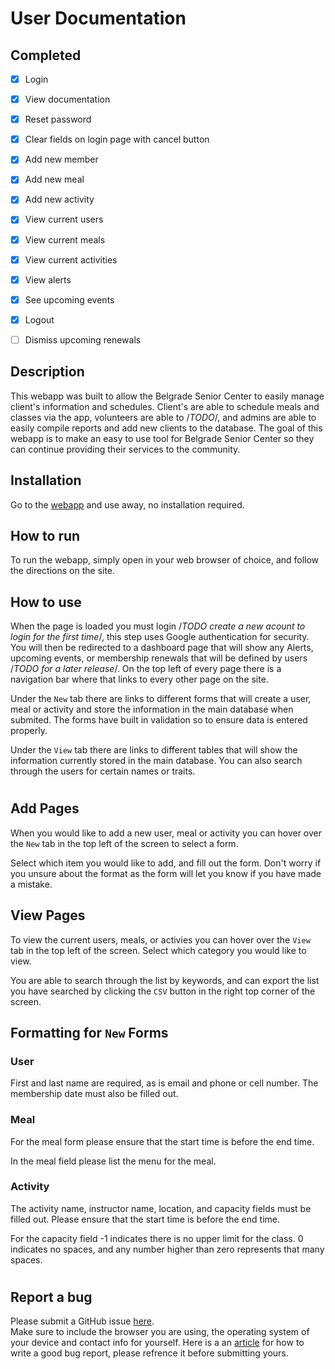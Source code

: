 # User Documentation

## Completed

- [x] Login
- [x] View documentation
- [x] Reset password
- [x] Clear fields on login page with cancel button
- [x] Add new member
- [x] Add new meal
- [x] Add new activity
- [x] View current users
- [x] View current meals
- [x] View current activities
- [x] View alerts
- [x] See upcoming events
- [x] Logout
- [ ] Dismiss upcoming renewals 


## Description  

This webapp was built to allow the Belgrade Senior Center to easily manage client's information and schedules.  Client's are able to schedule
meals and classes via the app, volunteers are able to /*TODO*/, and admins are able to easily compile reports and add new clients to the database.
The goal of this webapp is to make an easy to use tool for Belgrade Senior Center so they can continue providing their services to the community.  

## Installation

Go to the [webapp](https://bsc-development.firebaseapp.com/) and use away, no installation required.

## How to run

To run the webapp, simply open in your web browser of choice, and follow the directions on the site.

## How to use

When the page is loaded you must login /*TODO create a new acount to login for the first time*/, this step uses Google authentication for security. You will then be redirected to a dashboard page that will show any Alerts, upcoming events, or membership renewals that will be defined by users /*TODO for a later release*/. On the top left of every page there is a navigation bar where that links to every other page on the site.

Under the `New` tab there are links to different forms that will create a user, meal or activity and store the information in the main database when submited. The forms have built in validation so to ensure data is entered properly.

Under the `View` tab there are links to different tables that will show the information currently stored in the main database. You can also search through the users for certain names or traits.

#

## Add Pages

When you would like to add a new user, meal or activity you can hover over the `New` tab in the top left of the screen to select a form.  

Select which item you would like to add, and fill out the form.  Don't worry if you unsure about the format as the form will let you know if you have made a mistake.

## View Pages

To view the current users, meals, or activies you can hover over the `View` tab in the top left of the screen.  Select which category you would like to view.

You are able to search through the list by keywords, and can export the list you have searched by clicking the `CSV` button in the right top corner of the screen.

## Formatting for `New` Forms

### User

First and last name are required, as is email and phone or cell number.  The membership date must also be filled out.

### Meal

For the meal form please ensure that the start time is before the end time.

In the meal field please list the menu for the meal.

### Activity

The activity name, instructor name, location, and capacity fields must be filled out.  Please ensure that the start time is before the end time.

For the capacity field -1 indicates there is no upper limit for the class.  0 indicates no spaces, and any number higher than zero represents that many spaces.

#

## Report a bug

Please submit a GitHub issue [here](https://github.com/SpencerCornish/belgrade-senior-center/issues).  
Make sure to include the browser you are using, the operating system of your device and contact info for yourself.
Here is a an [article](https://docs.oracle.com/javase/8/docs/technotes/guides/troubleshoot/bugreports002.html#CHDBFAEE) for how to write a good bug report, please refrence it before submitting yours.
